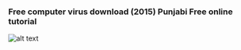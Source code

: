 ### Free computer virus download (2015) Punjabi Free online tutorial

![alt text](https://web.archive.org/web/20090809013922/http://www.geocities.com/indodata/Computer.gif)
